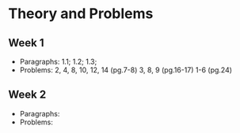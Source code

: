 # Theory and Problems #
  
## Week 1 ##
- Paragraphs: 1.1; 1.2; 1.3;
- Problems: 2, 4, 8, 10, 12, 14  (pg.7-8) 3, 8, 9 (pg.16-17) 1-6 (pg.24)
  
## Week 2 ##
- Paragraphs:
- Problems: 